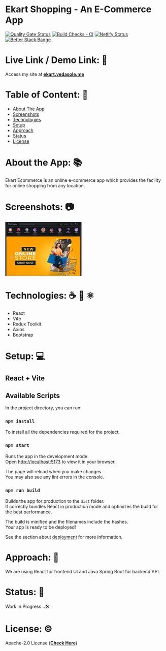 # Ekart Shopping - An E-Commerce App

[![Quality Gate Status](https://sonarcloud.io/api/project_badges/measure?project=ved-asole_eKart-ecommerce-app&metric=alert_status)](https://sonarcloud.io/summary/new_code?id=ved-asole_eKart-ecommerce-app) 
[![Build Checks - CI](https://github.com/ved-asole/eKart-ecommerce-app/actions/workflows/build-checks.yml/badge.svg)](https://github.com/ved-asole/eKart-ecommerce-app/actions/workflows/build-checks.yml)
[![Netlify Status](https://api.netlify.com/api/v1/badges/1d421f38-c264-4023-9474-ba91e53d9fda/deploy-status)](https://app.netlify.com/sites/ekart-shopping/deploys)
[![Better Stack Badge](https://uptime.betterstack.com/status-badges/v1/monitor/1h2u2.svg)](https://coders-arena.betteruptime.com)


# Live Link / Demo Link: 🔗
Access my site at **[ekart.vedasole.me](https://ekart.vedasole.me)**

# Table of Content: 📑

- [About The App](#about-the-app-)
- [Screenshots](#screenshots-)
- [Technologies](#technologies-)
- [Setup](#setup-)
- [Approach](#approach-)
- [Status](#status-)
- [License](#license-)

# About the App: 📚
Ekart Ecommerce is an online e-commerce app which provides the facility for online shopping from any location.

# Screenshots: 📷
![Ekart Shopping](ekart.jpeg)

# Technologies: ☕️ 🐍 ⚛️

- React
- Vite
- Redux Toolkit
- Axios
- Bootstrap

# Setup: 💻

  ## React + Vite

  ## Available Scripts

  In the project directory, you can run:

  ### `npm install`

  To install all the dependencies required for the project.

  ### `npm start`

  Runs the app in the development mode.\
  Open [http://localhost:5173](http://localhost:5173) to view it in your browser.

  The page will reload when you make changes.\
  You may also see any lint errors in the console.

  ### `npm run build`

  Builds the app for production to the `dist` folder.\
  It correctly bundles React in production mode and optimizes the build for the best performance.

  The build is minified and the filenames include the hashes.\
  Your app is ready to be deployed!

  See the section about [deployment](https://vitejs.dev/guide/build.html) for more information.

# Approach: 🚶
We are using React for frontend UI and Java Spring Boot for backend API.

# Status: 📶
Work in Progress...🛠️

# License: ©️
Apache-2.0 License (**[Check Here](https://github.com/ved-asole/eKart-ecommerce-app/blob/master/LICENSE)**)